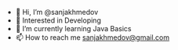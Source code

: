 - 👋 Hi, I’m @sanjakhmedov
- 👀 Interested in Developing
- 🌱 I’m currently learning Java Basics
- 📫 How to reach me sanjakhmedov@gmail.com

<!---
sanjakhmedov/sanjakhmedov is a ✨ special ✨ repository because its `README.md` (this file) appears on your GitHub profile.
You can click the Preview link to take a look at your changes.
--->

